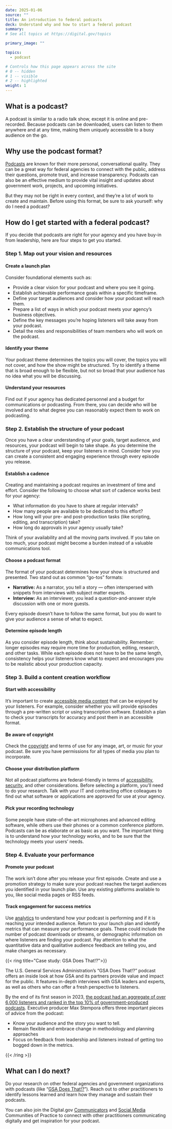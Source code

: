 ```yaml
---
date: 2025-01-06
source: ""
title: An introduction to federal podcasts
deck: Understand why and how to start a federal podcast
summary: 
# See all topics at https://digital.gov/topics

primary_image: ""

topics:
  - podcast

# Controls how this page appears across the site
# 0 -- hidden
# 1 -- visible
# 2 -- highlighted
weight: 1
---
```

## What is a podcast?

A podcast is similar to a radio talk show, except it is online and pre-recorded. Because podcasts can be downloaded, users can listen to them anywhere and at any time, making them uniquely accessible to a busy audience on the go.

## Why use the podcast format?

[Podcasts](https://digital.gov/topics/podcast/) are known for their more personal, conversational quality. They can be a great way for federal agencies to connect with the public, address their questions, promote trust, and increase transparency. Podcasts can also be an effective medium to provide vital insight and updates about government work, projects, and upcoming initiatives.

But they may not be right in every context, and they’re a lot of work to create and maintain. Before using this format, be sure to ask yourself: why do I need a podcast?

## How do I get started with a federal podcast?

If you decide that podcasts are right for your agency and you have buy-in from leadership, here are four steps to get you started.

### Step 1. Map out your vision and resources

#### Create a launch plan 

Consider foundational elements such as:
- Provide a clear vision for your podcast and where you see it going. 
- Establish achievable performance goals within a specific timeframe. 
- Define your target audiences and consider how your podcast will reach them.
- Prepare a list of ways in which your podcast meets your agency’s business objectives.
- Define the key messages you’re hoping listeners will take away from your podcast.
- Detail the roles and responsibilities of team members who will work on the podcast. 

#### Identify your theme

Your podcast theme determines the topics you will cover, the topics you will not cover, and how the show might be structured. Try to identify a theme that is broad enough to be flexible, but not so broad that your audience has no idea what you will be discussing. 

#### Understand your resources

Find out if your agency has dedicated personnel and a budget for communications or podcasting. From there, you can decide who will be involved and to what degree you can reasonably expect them to work on podcasting.

### Step 2. Establish the structure of your podcast
Once you have a clear understanding of your goals, target audience, and resources, your podcast will begin to take shape. As you determine the structure of your podcast, keep your listeners in mind. Consider how you can create a consistent and engaging experience through every episode you release.

#### Establish a cadence

Creating and maintaining a podcast requires an investment of time and effort. Consider the following to choose what sort of cadence works best for your agency: 

- What information do you have to share at regular intervals? 
- How many people are available to be dedicated to this effort? 
- How long will your pre- and post-production tasks (like scripting, editing, and transcription) take?
- How long do approvals in your agency usually take? 

Think of your availability and all the moving parts involved. If you take on too much, your podcast might become a burden instead of a valuable communications tool.

#### Choose a podcast format

The format of your podcast determines how your show is structured and presented. Two stand out as common “go-tos” formats: 

- **Narrative:** As a narrator, you tell a story — often interspersed with snippets from interviews with subject matter experts. 
- **Interview:** As an interviewer, you lead a question-and-answer style discussion with one or more guests.

Every episode doesn’t have to follow the same format, but you do want to give your audience a sense of what to expect. 

#### Determine episode length

As you consider episode length, think about sustainability. Remember: longer episodes may require more time for production, editing, research, and other tasks. While each episode does not have to be the same length, consistency helps your listeners know what to expect and encourages you to be realistic about your production capacity.

### Step 3. Build a content creation workflow

#### Start with accessibility

It’s important to create [accessible media content](https://www.section508.gov/create/synchronized-media/) that can be enjoyed by your listeners. For example, consider whether you will provide episodes through a pre-written script or using transcription software. Establish a plan to check your transcripts for accuracy and post them in an accessible format.

#### Be aware of copyright

Check the [copyright](https://copyright.gov/what-is-copyright/) and terms of use for any image, art, or music for your podcast. Be sure you have permissions for all types of media you plan to incorporate.

#### Choose your distribution platform

Not all podcast platforms are federal-friendly in terms of [accessibility](https://digital.gov/topics/accessibility/), [security](https://digital.gov/topics/security/), and other considerations. Before selecting a platform, you’ll need to do your research. Talk with your IT and contracting office colleagues to find out what software or applications are approved for use at your agency.

#### Pick your recording technology

Some people have state-of-the-art microphones and advanced editing software, while others use their phones or a common conference platform. Podcasts can be as elaborate or as basic as you want. The important thing is to understand how your technology works, and to be sure that the technology meets your users’ needs.  

### Step 4. Evaluate your performance

#### Promote your podcast

The work isn’t done after you release your first episode. Create and use a promotion strategy to make sure your podcast reaches the target audiences you identified in your launch plan. Use any existing platforms available to you, like social media pages or RSS feeds.

#### Track engagement for success metrics

Use [analytics](https://digital.gov/topics/analytics/) to understand how your podcast is performing and if it is reaching your intended audience. Return to your launch plan and identify metrics that can measure your performance goals. These could include the number of podcast downloads or streams, or demographic information on where listeners are finding your podcast. Pay attention to what the quantitative data and qualitative audience feedback are telling you, and make changes as necessary.

{{< ring title="Case study: GSA Does That!?">}}

The U.S. General Services Administration’s “GSA Does That!?” podcast offers an inside look at how GSA and its partners provide value and impact for the public. It features in-depth interviews with GSA leaders and experts, as well as others who can offer a fresh perspective to listeners. 

By the end of its first season in 2023, [the podcast had an aggregate of over 6,000 listeners and ranked in the top 10% of government-produced podcasts](https://www.gsa.gov/blog/2024/02/28/gsa-podcast-launches-second-season-with-conversation-on-jobs-and-sustainability). Executive producer Max Stempora offers three important pieces of advice from the podcast: 

- Know your audience and the story you want to tell.
- Remain flexible and embrace change in methodology and planning approaches
- Focus on feedback from leadership and listeners instead of getting too bogged down in the metrics. 

{{< /ring >}}

## What can I do next?

Do your research on other federal agencies and government organizations with podcasts (like “[GSA Does That!?](https://www.gsa.gov/about-us/newsroom/listen-to-the-gsa-does-that-podcast)”). Reach out to other practitioners to identify lessons learned and learn how they manage and sustain their podcasts. 

You can also join the Digital.gov [Communicators](https://digital.gov/communities/communicators/) and [Social Media](https://digital.gov/communities/social-media/) Communities of Practice to connect with other practitioners communicating digitally and get inspiration for your podcast.

